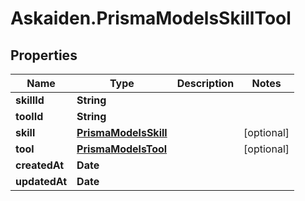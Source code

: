 # Askaiden.PrismaModelsSkillTool

## Properties
Name | Type | Description | Notes
------------ | ------------- | ------------- | -------------
**skillId** | **String** |  | 
**toolId** | **String** |  | 
**skill** | [**PrismaModelsSkill**](PrismaModelsSkill.md) |  | [optional] 
**tool** | [**PrismaModelsTool**](PrismaModelsTool.md) |  | [optional] 
**createdAt** | **Date** |  | 
**updatedAt** | **Date** |  | 
